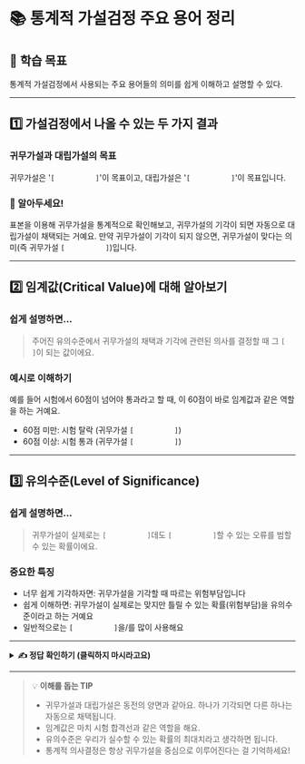 # 📚 통계적 가설검정 주요 용어 정리

## 🎯 학습 목표
통계적 가설검정에서 사용되는 주요 용어들의 의미를 쉽게 이해하고 설명할 수 있다.

---

## 1️⃣ 가설검정에서 나올 수 있는 두 가지 결과

### 귀무가설과 대립가설의 목표
귀무가설은 '`[          ]`'이 목표이고, 대립가설은 '`[          ]`'이 목표입니다.

### 📌 알아두세요!
표본을 이용해 귀무가설을 통계적으로 확인해보고, 귀무가설의 기각이 되면 자동으로 대립가설이 채택되는 거예요. 
만약 귀무가설이 기각이 되지 않으면, 귀무가설이 맞다는 의미(즉 귀무가설 `[          ]`)입니다.

---

## 2️⃣ 임계값(Critical Value)에 대해 알아보기

### 쉽게 설명하면...
> 주어진 유의수준에서 귀무가설의 채택과 기각에 관련된 의사를 결정할 때 그 `[          ]`이 되는 값이에요.

### 예시로 이해하기
예를 들어 시험에서 60점이 넘어야 통과라고 할 때, 이 60점이 바로 임계값과 같은 역할을 하는 거예요.
- 60점 미만: 시험 탈락 (귀무가설 `[          ]`)
- 60점 이상: 시험 통과 (귀무가설 `[          ]`)

---

## 3️⃣ 유의수준(Level of Significance)

### 쉽게 설명하면...
> 귀무가설이 실제로는 `[          ]`데도 `[          ]`할 수 있는 오류를 범할 수 있는 확률이에요.

### 중요한 특징
- 너무 쉽게 기각하자면: 귀무가설을 기각할 때 따르는 위험부담입니다
- 쉽게 이해하면: 귀무가설이 실제로는 맞지만 틀릴 수 있는 확률(위험부담)을 유의수준이라고 하는 거예요
- 일반적으로는 `[          ]`을/를 많이 사용해요

---

<details>
<summary><b>✍️ 정답 확인하기 (클릭하지 마시라고요)</b></summary>

### 1️⃣ 가설검정의 결과
- 기각, 채택, 채택

### 2️⃣ 임계값
- 기준
- 기각
- 채택

### 3️⃣ 유의수준
- 맞는데, 기각
- 0.05 또는 5%

</details>

---

> 💡 **이해를 돕는 TIP**
> - 귀무가설과 대립가설은 동전의 양면과 같아요. 하나가 기각되면 다른 하나는 자동으로 채택됩니다.
> - 임계값은 마치 시험 합격선과 같은 역할을 해요.
> - 유의수준은 우리가 실수할 수 있는 확률의 최대치라고 생각하면 됩니다.
> - 통계적 의사결정은 항상 귀무가설을 중심으로 이루어진다는 걸 기억하세요!

